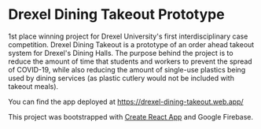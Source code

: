 # Drexel Dining Takeout Prototype

1st place winning project for Drexel University's first interdisciplinary case competition. Drexel Dining Takeout is a prototype of an order ahead takeout system for Drexel's Dining Halls. The purpose behind the project is to reduce the amount of time that students and workers to prevent the spread of COVID-19, while also reducing the amount of single-use plastics being used by dining services (as plastic cutlery would not be included with takeout meals).

You can find the app deployed at https://drexel-dining-takeout.web.app/

This project was bootstrapped with [Create React App](https://github.com/facebook/create-react-app) and Google Firebase.
